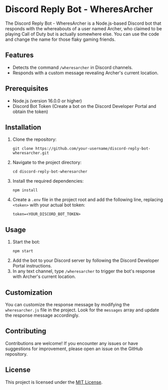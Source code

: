 <!DOCTYPE html>
<html>

<head>
  <title>WheresArcher</title>
</head>

<body>
  <h1>Discord Reply Bot - WheresArcher</h1>
  <p>
    The Discord Reply Bot - WheresArcher is a Node.js-based Discord bot that responds with the whereabouts of a user named
    Archer, who claimed to be playing Call of Duty but is actually somewhere else. You can use the code and change the name for
    those flaky gaming friends.  
  </p>

  <h2>Features</h2>
  <ul>
    <li>Detects the command <code>/wheresarcher</code> in Discord channels.</li>
    <li>Responds with a custom message revealing Archer's current location.</li>
  </ul>

  <h2>Prerequisites</h2>
  <ul>
    <li>Node.js (version 16.0.0 or higher)</li>
    <li>Discord Bot Token (Create a bot on the Discord Developer Portal and obtain the token)</li>
  </ul>

  <h2>Installation</h2>
  <ol>
    <li>
      Clone the repository:
      <pre><code>git clone https://github.com/your-username/discord-reply-bot-wheresarcher.git</code></pre>
    </li>
    <li>
      Navigate to the project directory:
      <pre><code>cd discord-reply-bot-wheresarcher</code></pre>
    </li>
    <li>
      Install the required dependencies:
      <pre><code>npm install</code></pre>
    </li>
    <li>
      Create a <code>.env</code> file in the project root and add the following line, replacing
      <code>&lt;token&gt;</code> with your actual bot token:
      <pre><code>token=&lt;YOUR_DISCORD_BOT_TOKEN&gt;</code></pre>
    </li>
  </ol>

  <h2>Usage</h2>
  <ol>
    <li>Start the bot:
      <pre><code>npm start</code></pre>
    </li>
    <li>
      Add the bot to your Discord server by following the Discord Developer Portal instructions.
    </li>
    <li>
      In any text channel, type <code>/wheresarcher</code> to trigger the bot's response with Archer's current location.
    </li>
  </ol>

  <h2>Customization</h2>
  <p>
    You can customize the response message by modifying the <code>wheresarcher.js</code> file in the project. Look for the
    <code>messages</code> array and update the response message accordingly.
  </p>

  <h2>Contributing</h2>
  <p>
    Contributions are welcome! If you encounter any issues or have suggestions for improvement, please open an issue on
    the GitHub repository.
  </p>

  <h2>License</h2>
  <p>
    This project is licensed under the <a href="https://opensource.org/licenses/MIT">MIT License</a>.
  </p>
</body>

</html>
